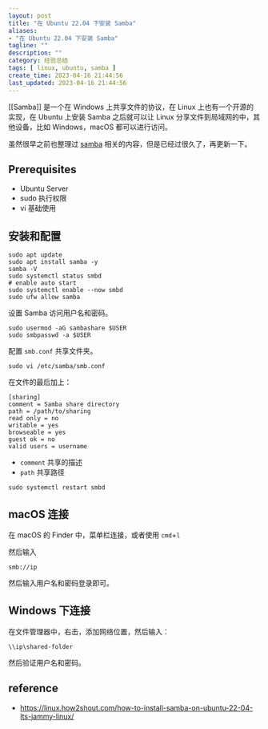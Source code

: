 ```yaml
---
layout: post
title: "在 Ubuntu 22.04 下安装 Samba"
aliases:
- "在 Ubuntu 22.04 下安装 Samba"
tagline: ""
description: ""
category: 经验总结
tags: [ linux, ubuntu, samba ]
create_time: 2023-04-16 21:44:56
last_updated: 2023-04-16 21:44:56
---
```


[[Samba]] 是一个在 Windows 上共享文件的协议，在 Linux 上也有一个开源的实现，在 Ubuntu 上安装 Samba 之后就可以让 Linux 分享文件到局域网的中，其他设备，比如 Windows，macOS 都可以进行访问。

虽然很早之前也整理过 [samba](/post/2016/12/samba-usage.html) 相关的内容，但是已经过很久了，再更新一下。

## Prerequisites

- Ubuntu Server
- sudo 执行权限
- vi 基础使用

## 安装和配置

```
sudo apt update
sudo apt install samba -y
samba -V
sudo systemctl status smbd
# enable auto start
sudo systemctl enable --now smbd
sudo ufw allow samba
```

设置 Samba 访问用户名和密码。

```
sudo usermod -aG sambashare $USER
sudo smbpasswd -a $USER
```

配置 `smb.conf` 共享文件夹。

```
sudo vi /etc/samba/smb.conf
```

在文件的最后加上：

```
[sharing]
comment = Samba share directory
path = /path/to/sharing
read only = no
writable = yes
browseable = yes
guest ok = no
valid users = username
```

- `comment` 共享的描述
- `path` 共享路径

```
sudo systemctl restart smbd
```

## macOS 连接

在 macOS 的 Finder 中，菜单栏连接，或者使用 `cmd`+`l`

然后输入

```
smb://ip
```

然后输入用户名和密码登录即可。

## Windows 下连接

在文件管理器中，右击，添加网络位置，然后输入：

```
\\ip\shared-folder
```

然后验证用户名和密码。

## reference

- <https://linux.how2shout.com/how-to-install-samba-on-ubuntu-22-04-lts-jammy-linux/>
